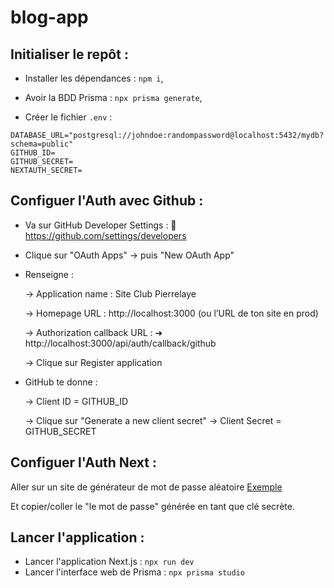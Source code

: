 # blog-app

## Initialiser le repôt :

- Installer les dépendances : `npm i`,

- Avoir la BDD Prisma : `npx prisma generate`,

- Créer le fichier `.env` :

```
DATABASE_URL="postgresql://johndoe:randompassword@localhost:5432/mydb?schema=public"
GITHUB_ID=
GITHUB_SECRET=
NEXTAUTH_SECRET=
```

## Configuer l'Auth avec Github :

- Va sur GitHub Developer Settings : 🔗 https://github.com/settings/developers

- Clique sur "OAuth Apps" → puis "New OAuth App"

- Renseigne :

    -> Application name : Site Club Pierrelaye

    -> Homepage URL : http://localhost:3000 (ou l’URL de ton site en prod)

    -> Authorization callback URL :
        ➜ http://localhost:3000/api/auth/callback/github

    -> Clique sur Register application

- GitHub te donne :

    -> Client ID = GITHUB_ID

    -> Clique sur "Generate a new client secret" → Client Secret = GITHUB_SECRET

## Configuer l'Auth Next :

Aller sur un site de générateur de mot de passe aléatoire [Exemple](https://www.dashlane.com/fr/features/password-generator)

Et copier/coller le "le mot de passe" générée en tant que clé secrète.

## Lancer l'application :

- Lancer l'application Next.js :  `npx run dev`
- Lancer l'interface web de Prisma : `npx prisma studio`

